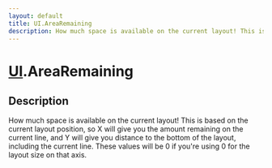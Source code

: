```yaml
---
layout: default
title: UI.AreaRemaining
description: How much space is available on the current layout! This is based on the current layout position, so X will give you the amount remaining on the current line, and Y will give you distance to the bottom of the layout, including the current line. These values will be 0 if you're using 0 for the layout size on that axis.
---
```

# [UI]({{site.url}}/Pages/Reference/UI.html).AreaRemaining

## Description
How much space is available on the current layout! This is based on the current
layout position, so X will give you the amount remaining on the current line, and Y will
give you distance to the bottom of the layout, including the current line. These values
will be 0 if you're using 0 for the layout size on that axis.

